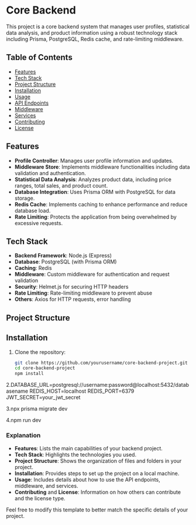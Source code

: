 # Core Backend 

This project is a core backend system that manages user profiles, statistical data analysis, and product information using a robust technology stack including Prisma, PostgreSQL, Redis cache, and rate-limiting middleware.

## Table of Contents
- [Features](#features)
- [Tech Stack](#tech-stack)
- [Project Structure](#project-structure)
- [Installation](#installation)
- [Usage](#usage)
- [API Endpoints](#api-endpoints)
- [Middleware](#middleware)
- [Services](#services)
- [Contributing](#contributing)
- [License](#license)

## Features

- **Profile Controller**: Manages user profile information and updates.
- **Middleware Store**: Implements middleware functionalities including data validation and authentication.
- **Statistical Data Analysis**: Analyzes product data, including price ranges, total sales, and product count.
- **Database Integration**: Uses Prisma ORM with PostgreSQL for data storage.
- **Redis Cache**: Implements caching to enhance performance and reduce database load.
- **Rate Limiting**: Protects the application from being overwhelmed by excessive requests.

## Tech Stack

- **Backend Framework**: Node.js (Express)
- **Database**: PostgreSQL (with Prisma ORM)
- **Caching**: Redis
- **Middleware**: Custom middleware for authentication and request validation
- **Security**: Helmet.js for securing HTTP headers
- **Rate Limiting**: Rate-limiting middleware to prevent abuse
- **Others**: Axios for HTTP requests, error handling

## Project Structure


## Installation

1. Clone the repository:
   ```bash
   git clone https://github.com/yourusername/core-backend-project.git
   cd core-backend-project
   npm install

2.DATABASE_URL=postgresql://username:password@localhost:5432/databasename
REDIS_HOST=localhost
REDIS_PORT=6379
JWT_SECRET=your_jwt_secret

3.npx prisma migrate dev

4.npm run dev


### Explanation

- **Features**: Lists the main capabilities of your backend project.
- **Tech Stack**: Highlights the technologies you used.
- **Project Structure**: Shows the organization of files and folders in your project.
- **Installation**: Provides steps to set up the project on a local machine.
- **Usage**: Includes details about how to use the API endpoints, middleware, and services.
- **Contributing** and **License**: Information on how others can contribute and the license type.

Feel free to modify this template to better match the specific details of your project.




